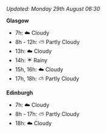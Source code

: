 *Updated: Monday 29th August 06:30*

**Glasgow**

* 7h: :cloud: Cloudy
* 8h - 12h: :partly_sunny: Partly Cloudy
* 13h: :cloud: Cloudy
* 14h: :umbrella: Rainy
* 15h, 16h: :cloud: Cloudy
* 17h, 18h: :partly_sunny: Partly Cloudy

**Edinburgh**

* 7h: :cloud: Cloudy
* 8h - 17h: :partly_sunny: Partly Cloudy
* 18h: :cloud: Cloudy
